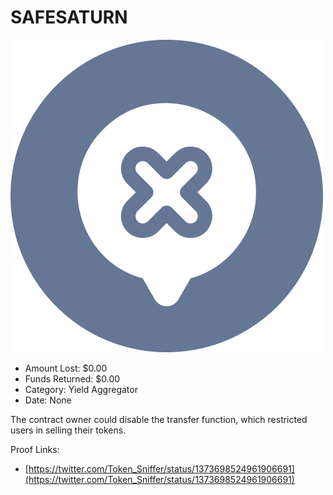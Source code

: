 # SAFESATURN
![SAFESATURN](/rektimages/SAFESATURN.png)
- Amount Lost: $0.00
- Funds Returned: $0.00
- Category: Yield Aggregator
- Date: None

The contract owner could disable the transfer function, which restricted users in selling their tokens.


Proof Links:
- [https://twitter.com/Token_Sniffer/status/1373698524961906691](https://twitter.com/Token_Sniffer/status/1373698524961906691)


